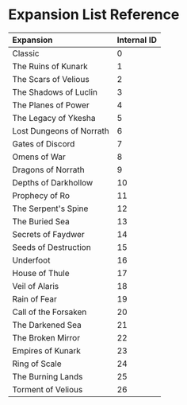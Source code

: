 # Expansion List Reference

| Expansion | Internal ID |
| :--- | :--- |
| Classic | 0 |
| The Ruins of Kunark | 1 |
| The Scars of Velious | 2 |
| The Shadows of Luclin | 3 |
| The Planes of Power | 4 |
| The Legacy of Ykesha | 5 |
| Lost Dungeons of Norrath | 6 |
| Gates of Discord | 7 |
| Omens of War | 8 |
| Dragons of Norrath | 9 |
| Depths of Darkhollow | 10 |
| Prophecy of Ro | 11 |
| The Serpent's Spine | 12 |
| The Buried Sea | 13 |
| Secrets of Faydwer | 14 |
| Seeds of Destruction | 15 |
| Underfoot | 16 |
| House of Thule | 17 |
| Veil of Alaris | 18 |
| Rain of Fear | 19 |
| Call of the Forsaken | 20 |
| The Darkened Sea | 21 |
| The Broken Mirror | 22 |
| Empires of Kunark | 23 |
| Ring of Scale | 24 |
| The Burning Lands | 25 |
| Torment of Velious | 26 |

